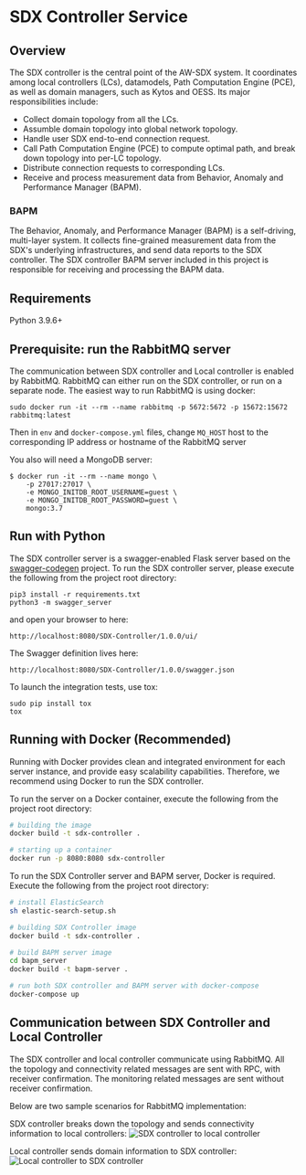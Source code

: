# SDX Controller Service

## Overview
The SDX controller is the central point of the AW-SDX system. It coordinates among local controllers (LCs), datamodels, Path Computation Engine (PCE), as well as domain managers, such as Kytos and OESS. Its major responsibilities include:

* Collect domain topology from all the LCs.
* Assumble domain topology into global network topology.
* Handle user SDX end-to-end connection request.
* Call Path Computation Engine (PCE) to compute optimal path, and break down topology into per-LC topology.
* Distribute connection requests to corresponding LCs.
* Receive and process measurement data from Behavior, Anomaly and Performance Manager (BAPM).

### BAPM
The Behavior, Anomaly, and Performance Manager (BAPM) is a self-driving, multi-layer system. It collects fine-grained measurement data from the SDX's underlying infrastructures, and send data reports to the SDX controller. The SDX controller BAPM server included in this project is responsible for receiving and processing the BAPM data.

## Requirements
Python 3.9.6+

## Prerequisite: run the RabbitMQ server
The communication between SDX controller and Local controller is enabled by RabbitMQ. RabbitMQ can either run on the SDX controller, or run on a separate node. The easiest way to run RabbitMQ is using docker:

```
sudo docker run -it --rm --name rabbitmq -p 5672:5672 -p 15672:15672 rabbitmq:latest
```

Then in `env` and `docker-compose.yml` files, change `MQ_HOST` host to the corresponding IP address or hostname of the RabbitMQ server

You also will need a MongoDB server:

```console
$ docker run -it --rm --name mongo \
    -p 27017:27017 \
    -e MONGO_INITDB_ROOT_USERNAME=guest \
    -e MONGO_INITDB_ROOT_PASSWORD=guest \
    mongo:3.7
```

## Run with Python
The SDX controller server is a swagger-enabled Flask server based on the [swagger-codegen](https://github.com/swagger-api/swagger-codegen) project.
To run the SDX controller server, please execute the following from the project root directory:

```
pip3 install -r requirements.txt
python3 -m swagger_server
```

and open your browser to here:

```
http://localhost:8080/SDX-Controller/1.0.0/ui/
```

The Swagger definition lives here:

```
http://localhost:8080/SDX-Controller/1.0.0/swagger.json
```

To launch the integration tests, use tox:

```
sudo pip install tox
tox
```

## Running with Docker (Recommended)

Running with Docker provides clean and integrated environment for each server instance, and provide easy scalability capabilities. Therefore, we recommend using Docker to run the SDX controller. 

To run the server on a Docker container, execute the following from the project root directory:

```bash
# building the image
docker build -t sdx-controller .

# starting up a container
docker run -p 8080:8080 sdx-controller
```

To run the SDX Controller server and BAPM server, Docker is required. 
Execute the following from the project root directory:

```bash
# install ElasticSearch
sh elastic-search-setup.sh

# building SDX Controller image
docker build -t sdx-controller .

# build BAPM server image
cd bapm_server
docker build -t bapm-server .

# run both SDX controller and BAPM server with docker-compose
docker-compose up
```

## Communication between SDX Controller and Local Controller

The SDX controller and local controller communicate using RabbitMQ. All the topology and connectivity related messages are sent with RPC, with receiver confirmation. The monitoring related messages are sent without receiver confirmation.

Below are two sample scenarios for RabbitMQ implementation:

SDX controller breaks down the topology and sends connectivity information to local controllers:
![SDX controller to local controller](https://user-images.githubusercontent.com/29924060/139588273-100a0bb2-14ba-496f-aedf-a122b9793325.jpg)

Local controller sends domain information to SDX controller:
![Local controller to SDX controller](https://user-images.githubusercontent.com/29924060/139588283-2ea32803-92e3-4812-9e8a-3d829549ae40.jpg)

